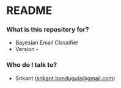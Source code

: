 # README #

### What is this repository for? ###
* Bayesian Email Classifier
* Version -

### Who do I talk to? ###
* Srikant (srikant.bondugula@gmail.com)